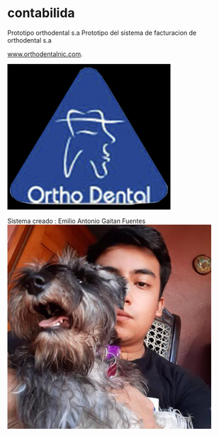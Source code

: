 # contabilida
Prototipo orthodental s.a
Prototipo del sistema de facturacion de orthodental s.a

www.orthodentalnic.com.

![img.png](img.png)

Sistema creado : Emilio Antonio Gaitan Fuentes
![img_1.png](img_1.png)